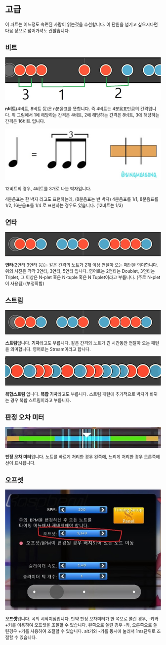 # 고급

이 파트는 어느정도 숙련된 사람이 읽는것을 추천합니다. 이 단원을 넘기고 싶으시다면 다음 장으로 넘어가셔도 괜찮습니다.

## 비트

<p align="center"> <img src="./nbeat.jpg"> </p>

**n비트**(4비트, 8비트 등)은 n분음표를 뜻합니다. 즉 4비트는 4분음표만큼의 간격입니다. 위 그림에서 1에 해당하는 간격은 4비트, 2에 해당하는 간격은 8비트, 3에 해당하는 간격은 16비트 입니다.

<p align="center"> <img src="./third.jpg"> </p>

12비트의 경우, 4비트를 3개로 나눈 박자입니다.

4분음표는 한 박자 라고도 표현하는데, (8분음표는 반 박자) 4분음표를 1/1, 8분음표를 1/2, 16분음표를 1/4 로 표현하는 경우도 있습니다. (12비트는 1/3)

## 연타

<p align="center"> <img src="./renta.jpg"> </p>

**연타**(2연타 3연타 등)는 같은 간격의 노트가 2개 이상 연달아 오는 패턴을 의미합니다. 위의 사진은 각각 3연타, 3연타, 5연타 입니다. 영어로는 2연타는 Doublet, 3연타는 Triplet, 그 이상은 N-plet 혹은 N-tuple 혹은 N Tuplet이라고 부릅니다. (주로 N-plet이 사용됨) (부정확함)

## 스트림

<p align="center"> <img src="./renta.jpg"> </p>

**스트림**입니다. **기차**라고도 부릅니다. 같은 간격의 노트가 긴 시간동안 연달아 오는 패턴을 의미합니다. 영어로는 Stream이라고 합니다.

<p align="center"> <img src="./helpstream.jpg"> </p>

**복합스트림** 입니다. **복합 기차**라고도 부릅니다. 스트림 패턴에 추가적으로 박자가 바뀌는 경우 복합 스트림이라고 부릅니다.

## 판정 오차 미터

<p align="center"> <img src="./errormeter.jpg"> </p>

**판정 오차 미터**입니다. 노트를 빠르게 처리한 경우 왼쪽에, 느리게 처리한 경우 오른쪽에 선이 표시됩니다.

## 오프셋

<p align="center"> <img src="./offset.jpg"> </p>

**오프셋**입니다. 곡의 시작지점입니다. 만약 판정 오차미터가 한 쪽으로 쏠린 경우, -키와 +키를 이용하여 오프셋을 조절할 수 있습니다. 왼쪽으로 쏠린 경우 -키, 오른쪽으로 쏠린경우 +키를 사용하여 조절할 수 있습니다. alt키와 -키를 동시에 눌러서 1ms단위로 조절할 수 있습니다.
